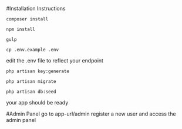 #Installation Instructions

```
composer install

npm install

gulp

cp .env.example .env

```

edit the .env file to reflect your endpoint

```
php artisan key:generate

php artisan migrate 

php artisan db:seed
```

your app should be ready

#Admin Panel
go to app-url/admin
register a new user and access the admin panel